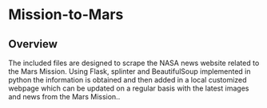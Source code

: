 # Mission-to-Mars
## Overview  
The included files are designed to scrape the NASA news website related to the Mars Mission.  Using Flask, splinter and BeautifulSoup implemented in python the information is obtained and then added in a local customized webpage which can be updated on a regular basis with the latest images and news from the Mars Mission..
